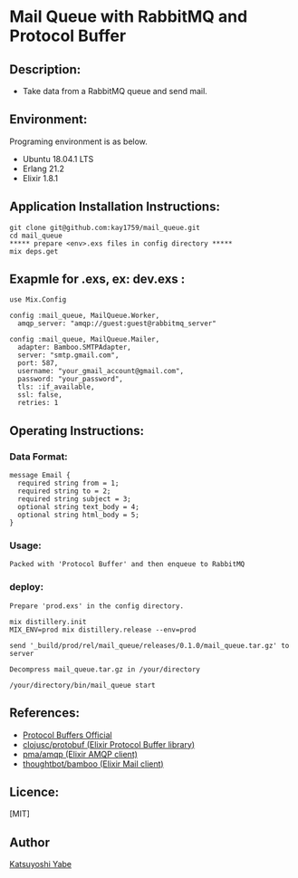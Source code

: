 # Mail Queue with RabbitMQ and Protocol Buffer

## Description:
* Take data from a RabbitMQ queue and send mail.


## Environment:
Programing environment is as below.

* Ubuntu 18.04.1 LTS
* Erlang 21.2
* Elixir 1.8.1


## Application Installation Instructions:

    git clone git@github.com:kay1759/mail_queue.git
    cd mail_queue
    ***** prepare <env>.exs files in config directory *****
    mix deps.get

## Exapmle for <env>.exs,  ex: dev.exs :

    use Mix.Config

    config :mail_queue, MailQueue.Worker,
      amqp_server: "amqp://guest:guest@rabbitmq_server"

    config :mail_queue, MailQueue.Mailer,
      adapter: Bamboo.SMTPAdapter,
      server: "smtp.gmail.com",
      port: 587,
      username: "your_gmail_account@gmail.com",
      password: "your_password",
      tls: :if_available,
      ssl: false,
      retries: 1


## Operating Instructions:

### Data Format:
    message Email {
      required string from = 1;
      required string to = 2; 
      required string subject = 3;
      optional string text_body = 4; 
      optional string html_body = 5;
    }

### Usage:
    Packed with 'Protocol Buffer' and then enqueue to RabbitMQ

### deploy:
    Prepare 'prod.exs' in the config directory.

    mix distillery.init
    MIX_ENV=prod mix distillery.release --env=prod

    send '_build/prod/rel/mail_queue/releases/0.1.0/mail_queue.tar.gz' to server

    Decompress mail_queue.tar.gz in /your/directory

    /your/directory/bin/mail_queue start

## References:
- [Protocol Buffers Official](https://developers.google.com/protocol-buffers/)
- [clojusc/protobuf (Elixir Protocol Buffer library)](https://github.com/clojusc/protobuf)
- [pma/amqp (Elixir AMQP client)](https://github.com/pma/amqp)
- [thoughtbot/bamboo (Elixir Mail client)](https://github.com/thoughtbot/bamboo)

## Licence:

[MIT]

## Author

[Katsuyoshi Yabe](https://github.com/kay1759)

